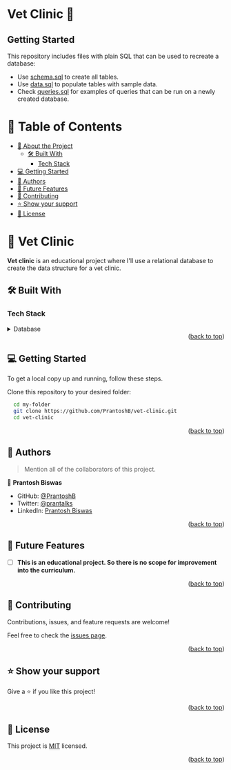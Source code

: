 # Vet Clinic 🐶

## Getting Started

This repository includes files with plain SQL that can be used to recreate a database:

- Use [schema.sql](./schema.sql) to create all tables.
- Use [data.sql](./data.sql) to populate tables with sample data.
- Check [queries.sql](./queries.sql) for examples of queries that can be run on a newly created database.

<a name="readme-top"></a>


# 📗 Table of Contents

- [📖 About the Project](#about-project)
  - [🛠 Built With](#built-with)
    - [Tech Stack](#tech-stack)
- [💻 Getting Started](#getting-started)
- [👥 Authors](#authors)
- [🔭 Future Features](#future-features)
- [🤝 Contributing](#contributing)
- [⭐️ Show your support](#support)
- [📝 License](#license)


<!-- PROJECT DESCRIPTION -->

# 🐶 Vet Clinic <a name="about-project"></a>


**Vet clinic** is an educational project where I'll use a relational database to create the data structure for a vet clinic.
## 🛠 Built With <a name="built-with"></a>

### Tech Stack <a name="tech-stack"></a>


<details>
<summary>Database</summary>
  <ul>
    <li><a href="https://www.postgresql.org/">PostgreSQL</a></li>
  </ul>
</details>



<div align="right">(<a href="#readme-top">back to top</a>)</div>

<!-- GETTING STARTED -->

## 💻 Getting Started <a name="getting-started"></a>

To get a local copy up and running, follow these steps.

Clone this repository to your desired folder:



```sh
  cd my-folder
  git clone https://github.com/PrantoshB/vet-clinic.git
  cd vet-clinic
```

<div align="right">(<a href="#readme-top">back to top</a>)</div>

<!-- AUTHORS -->

## 👥 Authors <a name="authors"></a>

> Mention all of the collaborators of this project.

👤 **Prantosh Biswas**

- GitHub: [@PrantoshB](https://github.com/PrantoshB)
- Twitter: [@prantalks](https://twitter.com/prantalks)
- LinkedIn: [Prantosh Biswas](https://linkedin.com/in/prantosh)

<div align="right">(<a href="#readme-top">back to top</a>)</div>

<!-- FUTURE FEATURES -->

## 🔭 Future Features <a name="future-features"></a>


- [ ] **This is an educational project. So there is no scope for improvement into the curriculum.**

<div align="right">(<a href="#readme-top">back to top</a>)</div>

<!-- CONTRIBUTING -->

## 🤝 Contributing <a name="contributing"></a>

Contributions, issues, and feature requests are welcome!

Feel free to check the [issues page](../../issues/).

<div align="right">(<a href="#readme-top">back to top</a>)</div>

<!-- SUPPORT -->

## ⭐️ Show your support <a name="support"></a>

Give a ⭐️ if you like this project!

<div align="right">(<a href="#readme-top">back to top</a>)</div>

## 📝 License <a name="license"></a>

This project is [MIT](./LICENSE) licensed.

<p align="right">(<a href="#readme-top">back to top</a>)</p>


